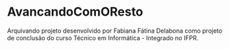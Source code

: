 # AvancandoComOResto

Arquivando projeto desenvolvido por Fabiana Fátina Delabona como projeto de conclusão do curso Técnico em Informática - Integrado no IFPR.
